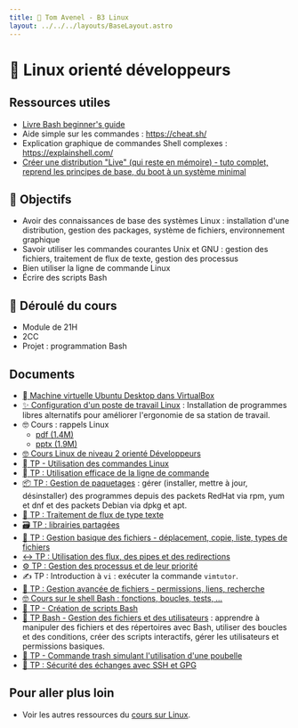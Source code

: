 ```yaml
---
title: 🐧 Tom Avenel - B3 Linux
layout: ../../../layouts/BaseLayout.astro
---
```


# 🐧 Linux orienté développeurs

## Ressources utiles

- [Livre Bash beginner's guide](https://ftp.traduc.org/doc-vf/guides/Bash-Beginners-Guide/)
- Aide simple sur les commandes : <https://cheat.sh/>
- Explication graphique de commandes Shell complexes : <https://explainshell.com/>
- [Créer une distribution "Live" (qui reste en mémoire) - tuto complet, reprend les principes de base, du boot à un système minimal](https://zestedesavoir.com/tutoriels/268/creer-son-premier-rim-linux/)

## 🎯 Objectifs

- Avoir des connaissances de base des systèmes Linux : installation d'une distribution, gestion des packages, système de fichiers, environnement graphique
- Savoir utiliser les commandes courantes Unix et GNU : gestion des fichiers, traitement de flux de texte, gestion des processus
- Bien utiliser la ligne de commande Linux
- Écrire des scripts Bash

## 📅 Déroulé du cours

- Module de 21H
- 2CC
- Projet : programmation Bash

## Documents

- [󰕈 Machine virtuelle Ubuntu Desktop dans VirtualBox](/cours/linux/installation/tp-installation-vbox-ubuntu-workstation)
- [✨ Configuration d'un poste de travail Linux](/cours/linux/installation/tp-env-dev) : Installation de programmes libres alternatifs pour améliorer l'ergonomie de sa station de travail.
- 🤓 Cours : rappels Linux
  - [pdf (1.4M)](/cours/linux/niveau1/linux-cours.pdf) <!-- TODO -->
  - [pptx (1.9M)](/cours/linux/niveau1/linux-cours.pptx) <!-- TODO -->
- [🤓 Cours Linux de niveau 2 orienté Développeurs](/cours/linux/niveau2/cours-linux-dev)
- [  TP - Utilisation des commandes Linux](/cours/linux/niveau1/tp-commandes_linux)
- [  TP : Utilisation efficace de la ligne de commande](/cours/linux/niveau2/tp-ligne-commande)
- [📦 TP : Gestion de paquetages](/cours/linux/niveau2/tp-rpm-apt) : gérer (installer, mettre à jour, désinstaller) des programmes depuis des packets RedHat via rpm, yum et dnf et des packets Debian via dpkg et apt.
- [📃 TP : Traitement de flux de type texte](/cours/linux/niveau2/tp-texte)
- [🗃️ TP : librairies partagées](/cours/linux/niveau2/tp-shared-lib)
- [📂 TP : Gestion basique des fichiers - déplacement, copie, liste, types de fichiers](/cours/linux/niveau2/tp-fichiers)
- [↔️ TP : Utilisation des flux, des pipes et des redirections ](/cours/linux/niveau2/tp-redirections)
- [⚙️ TP : Gestion des processus et de leur priorité](/cours/linux/niveau2/tp-process)
- ✍️ TP : Introduction à `vi` : exécuter la commande `vimtutor`.
- [📁 TP : Gestion avancée de fichiers - permissions, liens, recherche](/cours/linux/niveau2/tp-fichiers-avance)
- [🤓 Cours sur le shell Bash : fonctions, boucles, tests, …](/cours/linux/niveau2/cours-shell)
- [📜 TP - Création de scripts Bash](/cours/linux/niveau1/tp-scripts_bash)
- [📜 TP Bash - Gestion des fichiers et des utilisateurs](/cours/linux/niveau2/tp-script) : apprendre à manipuler des fichiers et des répertoires avec Bash, utiliser des boucles et des conditions, créer des scripts interactifs, gérer les utilisateurs et permissions basiques.
- [🚮 TP - Commande trash simulant l'utilisation d'une poubelle](/cours/linux/niveau1/tp-trash)
- [🔐 TP : Sécurité des échanges avec SSH et GPG](/cours/linux/niveau2/tp-ssh-gpg)
## Pour aller plus loin

- Voir les autres ressources du [cours sur Linux](/cours/linux).
